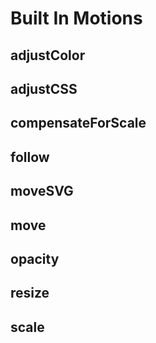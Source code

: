 # Built In Motions

## adjustColor
## adjustCSS
## compensateForScale
## follow
## moveSVG
## move
## opacity
## resize
## scale
